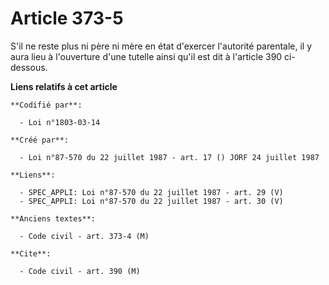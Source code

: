# Article 373-5

S'il ne reste plus ni père ni mère en état d'exercer l'autorité parentale, il y aura lieu à l'ouverture d'une tutelle ainsi
qu'il est dit à l'article 390 ci-dessous.

**Liens relatifs à cet article**

	**Codifié par**:

	  - Loi n°1803-03-14

	**Créé par**:

	  - Loi n°87-570 du 22 juillet 1987 - art. 17 () JORF 24 juillet 1987

	**Liens**:

	  - SPEC_APPLI: Loi n°87-570 du 22 juillet 1987 - art. 29 (V)
	  - SPEC_APPLI: Loi n°87-570 du 22 juillet 1987 - art. 30 (V)

	**Anciens textes**:

	  - Code civil - art. 373-4 (M)

	**Cite**:

	  - Code civil - art. 390 (M)
